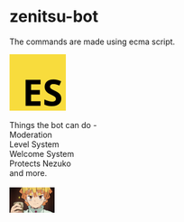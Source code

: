 # zenitsu-bot
The commands are made using ecma script.
<br>

<img src="images/es.png" height="100" width="100">

Things the bot can do -
<br>
Moderation 
<br>
Level System
<br>
Welcome System 
<br>
Protects Nezuko
<br>
and more.
<br>
<br>
<img src="images/zen.jpg" width="80">
